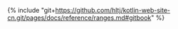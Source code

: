 {% include "git+https://github.com/hltj/kotlin-web-site-cn.git/pages/docs/reference/ranges.md#gitbook" %}
